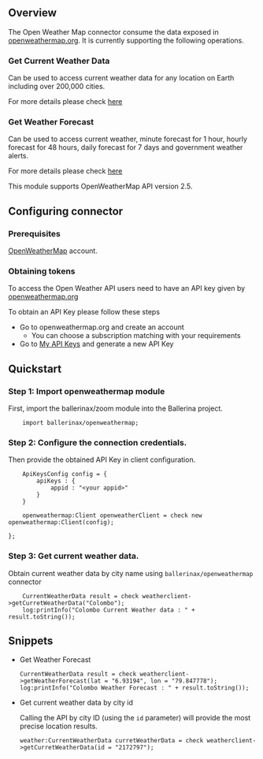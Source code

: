 
## Overview

The Open Weather Map connector consume the data exposed in [openweathermap.org](https://openweathermap.org/). It is currently supporting the following operations.

### Get Current Weather Data

Can be used to access current weather data for any location on Earth including over 200,000 cities.

For more details please check [here](https://openweathermap.org/current)

### Get Weather Forecast

Can be used to access current weather, minute forecast for 1 hour, hourly forecast for 48 hours, daily forecast for 7 days and government weather alerts.

For more details please check [here](https://openweathermap.org/api/one-call-api)

This module supports OpenWeatherMap API version 2.5.

## Configuring connector

### Prerequisites

[OpenWeatherMap](https://openweathermap.org/) account.

### Obtaining tokens

To access the Open Weather API users need to have an API key given by [openweathermap.org](https://openweathermap.org/)  

To obtain an API Key please follow these steps  
* Go to openweathermap.org and create an account
    - You can choose a subscription matching with your requirements
* Go to [My API Keys](https://home.openweathermap.org/api_keys) and generate a new API Key

## Quickstart

### Step 1: Import openweathermap module
First, import the ballerinax/zoom module into the Ballerina project.

```ballerina
    import ballerinax/openweathermap;
```

### Step 2: Configure the connection credentials. 

Then provide the obtained API Key in client configuration.

```ballerina
    ApiKeysConfig config = {
        apiKeys : {
            appid : "<your appid>"
        }
    }

    openweathermap:Client openweatherClient = check new openweathermap:Client(config);

};
```

### Step 3: Get current weather data. 

Obtain current weather data by city name using `ballerinax/openweathermap` connector 

```ballerina
    CurrentWeatherData result = check weatherclient->getCurretWeatherData("Colombo");
    log:printInfo("Colombo Current Weather data : " + result.toString());

```

## Snippets

* Get Weather Forecast

    ```ballerina
    CurrentWeatherData result = check weatherclient->getWeatherForecast(lat = "6.93194", lon = "79.847778");
    log:printInfo("Colombo Weather Forecast : " + result.toString());
    ```
    
* Get current weather data by city id

    Calling the API by city ID (using the `id` parameter) will provide the most precise location results.

    ```ballerina
    weather:CurrentWeatherData curretWeatherData = check weatherclient->getCurretWeatherData(id = "2172797");
    ```